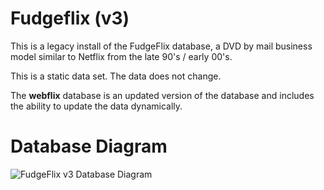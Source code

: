 # Fudgeflix (v3)

This is a legacy install of the FudgeFlix database, a DVD by mail business model similar to Netflix from the late 90's / early 00's.

This is a static data set. The data does not change.

The **webflix** database is an updated version of the database and includes the ability to update the data dynamically. 

# Database Diagram

![FudgeFlix v3 Database Diagram](/static/images/fudgeflix-v3.png)

